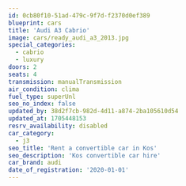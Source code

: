 ```yaml
---
id: 0cb80f10-51ad-479c-9f7d-f2370d0ef389
blueprint: cars
title: 'Audi A3 Cabrio'
image: cars/ready_audi_a3_2013.jpg
special_categories:
  - cabrio
  - luxury
doors: 2
seats: 4
transmission: manualTransmission
air_condition: clima
fuel_type: superUnl
seo_no_index: false
updated_by: 38d2f7cb-982d-4d11-a874-2ba105610d54
updated_at: 1705448153
resrv_availability: disabled
car_category:
  - j3
seo_title: 'Rent a convertible car in Kos'
seo_description: 'Kos convertible car hire'
car_brand: audi
date_of_registration: '2020-01-01'
---
```

